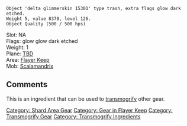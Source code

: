     Object 'delta glimmerskin 15301' type trash, extra flags glow dark etched.
    Weight 5, value 8370, level 126.
    Object Quality (500 / 500 hps)

Slot: NA  
Flags: glow glow dark etched  
Weight: 1  
Plane: [TBD](TBD "wikilink")  
Area: [Flayer Keep](:Category:Flayer_Keep "wikilink")  
Mob: [Scalamandrix](Scalamandrix "wikilink")  

## Comments

This is an ingredient that can be used to
[transmogrify](transmogrify "wikilink") other gear.

[Category: Shard Area Gear](Category:_Shard_Area_Gear "wikilink")
[Category: Gear in Flayer
Keep](Category:_Gear_in_Flayer_Keep "wikilink") [Category: Transmogrify
Gear](Category:_Transmogrify_Gear "wikilink") [Category: Transmogrify
Ingredients](Category:_Transmogrify_Ingredients "wikilink")

